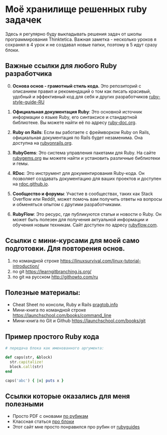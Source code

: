 # Моё хранилище решенных ruby задачек

Здесь я регулярно буду выкладывать решения задач от школы программирования Thinktetica. Важная заметка - несколько уроков я сохранял в 4 урок и не создавал новые папки, поэтому в 5 идут сразу блоки.


## Важные ссылки для любого Ruby разработчика

0. **Основа основ - грамотный стиль кода.** Это репозиторий с описанием правил и рекомендаций о том как писать красивый, удобный и эффективный код для себя и других разработчиков [ruby-style-guide-RU](https://github.com/arbox/ruby-style-guide/blob/master/README-ruRU.md)

1. **Официальная документация Ruby**: Это основной источник информации о языке Ruby, его синтаксисе и стандартной библиотеке. Вы можете найти её по адресу [ruby-doc.org](https://www.ruby-doc.org).

2. **Ruby on Rails**: Если вы работаете с фреймворком Ruby on Rails, официальная документация по Rails будет незаменима. Она доступна на [rubyonrails.org](https://rubyonrails.org).

3. **RubyGems**: Это система управления пакетами для Ruby. На сайте [rubygems.org](https://rubygems.org) вы можете найти и установить различные библиотеки и гемы.

4. **RDoc**: Это инструмент для документирования Ruby-кода. Он позволяет создавать документацию для ваших проектов и доступен на [rdoc.github.io](https://rdoc.github.io).

5. **Сообщество и форумы**: Участие в сообществах, таких как Stack Overflow или Reddit, может помочь вам получить ответы на вопросы и обменяться опытом с другими разработчиками.

6. **RubyFlow**: Это ресурс, где публикуются статьи и новости о Ruby. Он может быть полезен для получения актуальной информации и обучения новым техникам. Сайт доступен по адресу [rubyflow.com](http://rubyflow.com).

## Ссылки с мини-курсами для моей само подготовки. Для повторения основ.

1. по командной строке https://linuxsurvival.com/linux-tutorial-introduction/
2. по git https://learngitbranching.js.org/
3. по git на русском http://githowto.com/ru

## Полезные материалы:

- Cheat Sheet по консоли, Ruby и Rails [pragtob.info](http://www.pragtob.info/rails-beginner-cheatsheet/index.html)
- Мини-книга по командной строке https://launchschool.com/books/command_line
- Мини-книга по Git и Github https://launchschool.com/books/git




## Пример простого Ruby кода

```ruby
# передача блока как именованного аргумента:

def caps(str, &block)
  str.capitalize!
  block.call(str)
end

caps('abc') { |x| puts x }
```

## Ссылки которые оказались для меня полезными

-  Просто PDF с оновами [по рубикам](https://launchschool.com/books/githttps://www.rubyguides.com/wp-content/uploads/2019/11/ruby-reference-2019-optin.pdf)
- Классная статься [про блоки](https://online.pragmaticstudio.com/tour/courses/ruby-blocks/steps/4)
- Этот сайт мне просто понравился про рубин от [rubyguides](https://www.rubyguides.com)
